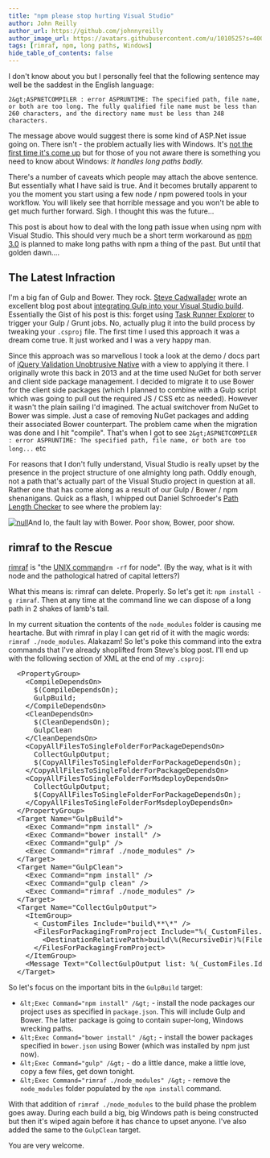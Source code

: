 ```yaml
---
title: "npm please stop hurting Visual Studio"
author: John Reilly
author_url: https://github.com/johnnyreilly
author_image_url: https://avatars.githubusercontent.com/u/1010525?s=400&u=294033082cfecf8ad1645b4290e362583b33094a&v=4
tags: [rimraf, npm, long paths, Windows]
hide_table_of_contents: false
---
```

I don't know about you but I personally feel that the following sentence may well be the saddest in the English language:

 `2&gt;ASPNETCOMPILER : error ASPRUNTIME: The specified path, file name, or both are too long. The fully qualified file name must be less than 260 characters, and the directory name must be less than 248 characters.`

The message above would suggest there is some kind of ASP.Net issue going on. There isn't - the problem actually lies with Windows. It's [not the first time it's come up](<http://blog.icanmakethiswork.io/2014/12/gulp-npm-long-paths-and-visual-studio-fight.html>) but for those of you not aware there is something you need to know about Windows: *It handles long paths badly.*

There's a number of caveats which people may attach the above sentence. But essentially what I have said is true. And it becomes brutally apparent to you the moment you start using a few node / npm powered tools in your workflow. You will likely see that horrible message and you won't be able to get much further forward. Sigh. I thought this was the future...

This post is about how to deal with the long path issue when using npm with Visual Studio. This should very much be a short term workaround as [npm 3.0](<https://github.com/npm/npm/releases/tag/v3.0.0>) is planned to make long paths with npm a thing of the past. But until that golden dawn....

## The Latest Infraction

I'm a big fan of Gulp and Bower. They rock. [Steve Cadwallader](<https://twitter.com/codecadwallader>) wrote an excellent blog post about [integrating Gulp into your Visual Studio build](<http://www.codecadwallader.com/2015/03/15/integrating-gulp-into-your-tfs-builds-and-web-deploy/>). Essentially the Gist of his post is this: forget using [Task Runner Explorer](<https://visualstudiogallery.msdn.microsoft.com/8e1b4368-4afb-467a-bc13-9650572db708>) to trigger your Gulp / Grunt jobs. No, actually plug it into the build process by tweaking your `.csproj` file. The first time I used this approach it was a dream come true. It just worked and I was a very happy man.

Since this approach was so marvellous I took a look at the demo / docs part of [jQuery Validation Unobtrusive Native](<https://github.com/johnnyreilly/jQuery.Validation.Unobtrusive.Native>) with a view to applying it there. I originally wrote this back in 2013 and at the time used NuGet for both server and client side package management. I decided to migrate it to use Bower for the client side packages (which I planned to combine with a Gulp script which was going to pull out the required JS / CSS etc as needed). However it wasn't the plain sailing I'd imagined. The actual switchover from NuGet to Bower was simple. Just a case of removing NuGet packages and adding their associated Bower counterpart. The problem came when the migration was done and I hit "compile". That's when I got to see `2&gt;ASPNETCOMPILER : error ASPRUNTIME: The specified path, file name, or both are too long...` etc

For reasons that I don't fully understand, Visual Studio is really upset by the presence in the project structure of one almighty long path. Oddly enough, not a path that's actually part of the Visual Studio project in question at all. Rather one that has come along as a result of our Gulp / Bower / npm shenanigans. Quick as a flash, I whipped out Daniel Schroeder's [Path Length Checker](<https://pathlengthchecker.codeplex.com/>) to see where the problem lay:

[![null](<http://2.bp.blogspot.com/-uTcT2hLpRyA/VZFIiLX5n8I/AAAAAAAAA3M/lHA0TV2UVOM/s640/bower-with-the-long-paths.png>)](<http://2.bp.blogspot.com/-uTcT2hLpRyA/VZFIiLX5n8I/AAAAAAAAA3M/lHA0TV2UVOM/s1600/bower-with-the-long-paths.png>)And lo, the fault lay with Bower. Poor show, Bower, poor show.

## rimraf to the Rescue

[rimraf](<https://github.com/isaacs/rimraf>) is "the [UNIX command](<https://en.wikipedia.org/wiki/Rm_(Unix)>)`rm -rf` for node". (By the way, what is it with node and the pathological hatred of capital letters?)

What this means is: rimraf can delete. Properly. So let's get it: `npm install -g rimraf`. Then at any time at the command line we can dispose of a long path in 2 shakes of lamb's tail.

In my current situation the contents of the `node_modules` folder is causing me heartache. But with rimraf in play I can get rid of it with the magic words: `rimraf ./node_modules`. Alakazam! So let's poke this command into the extra commands that I've already shoplifted from Steve's blog post. I'll end up with the following section of XML at the end of my `.csproj`:

<pre>  &lt;PropertyGroup&gt;
    &lt;CompileDependsOn&gt;
      $(CompileDependsOn);
      GulpBuild;
    &lt;/CompileDependsOn&gt;
    &lt;CleanDependsOn&gt;
      $(CleanDependsOn);
      GulpClean
    &lt;/CleanDependsOn&gt;
    &lt;CopyAllFilesToSingleFolderForPackageDependsOn&gt;
      CollectGulpOutput;
      $(CopyAllFilesToSingleFolderForPackageDependsOn);
    &lt;/CopyAllFilesToSingleFolderForPackageDependsOn&gt;
    &lt;CopyAllFilesToSingleFolderForMsdeployDependsOn&gt;
      CollectGulpOutput;
      $(CopyAllFilesToSingleFolderForPackageDependsOn);
    &lt;/CopyAllFilesToSingleFolderForMsdeployDependsOn&gt;
  &lt;/PropertyGroup&gt;
  &lt;Target Name="GulpBuild"&gt;
    &lt;Exec Command="npm install" /&gt;
    &lt;Exec Command="bower install" /&gt;
    &lt;Exec Command="gulp" /&gt;
    &lt;Exec Command="rimraf ./node_modules" /&gt;
  &lt;/Target&gt;
  &lt;Target Name="GulpClean"&gt;
    &lt;Exec Command="npm install" /&gt;
    &lt;Exec Command="gulp clean" /&gt;
    &lt;Exec Command="rimraf ./node_modules" /&gt;
  &lt;/Target&gt;
  &lt;Target Name="CollectGulpOutput"&gt;
    &lt;ItemGroup&gt;
      &lt;_CustomFiles Include="build\**\*" /&gt;
      &lt;FilesForPackagingFromProject Include="%(_CustomFiles.Identity)"&gt;
        &lt;DestinationRelativePath&gt;build\%(RecursiveDir)%(Filename)%(Extension)&lt;/DestinationRelativePath&gt;
      &lt;/FilesForPackagingFromProject&gt;
    &lt;/ItemGroup&gt;
    &lt;Message Text="CollectGulpOutput list: %(_CustomFiles.Identity)" /&gt;
  &lt;/Target&gt;
</pre>

So let's focus on the important bits in the `GulpBuild` target:

- `&lt;Exec Command="npm install" /&gt;` \- install the node packages our project uses as specified in `package.json`. This will include Gulp and Bower. The latter package is going to contain super-long, Windows wrecking paths.
- `&lt;Exec Command="bower install" /&gt;` \- install the bower packages specified in `bower.json` using Bower (which was installed by npm just now).
- `&lt;Exec Command="gulp" /&gt;` \- do a little dance, make a little love, copy a few files, get down tonight.
- `&lt;Exec Command="rimraf ./node_modules" /&gt;` \- remove the `node_modules` folder populated by the `npm install` command.

<!-- -->

With that addition of `rimraf ./node_modules` to the build phase the problem goes away. During each build a big, big Windows path is being constructed but then it's wiped again before it has chance to upset anyone. I've also added the same to the `GulpClean` target.

You are very welcome.


